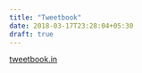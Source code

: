 ```yaml
---
title: "Tweetbook"
date: 2018-03-17T23:28:04+05:30
draft: true
---
```


[tweetbook.in](http://tweetbook.in)
